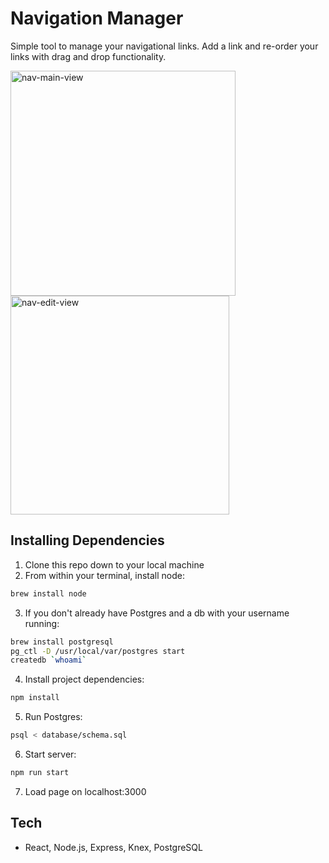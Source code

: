 # Navigation Manager

Simple tool to manage your navigational links. Add a link and re-order your links with drag and drop functionality.

<img width="360" alt="nav-main-view" src="https://user-images.githubusercontent.com/17116435/43464287-b917bfde-94a8-11e8-896b-dab42062a13d.png"> <img width="350" alt="nav-edit-view" src="https://user-images.githubusercontent.com/17116435/43464460-2a5e741c-94a9-11e8-8933-f41063be2219.png">


## Installing Dependencies

1. Clone this repo down to your local machine
2. From within your terminal, install node:
```sh
brew install node
```
3. If you don't already have Postgres and a db with your username running:
```sh
brew install postgresql
pg_ctl -D /usr/local/var/postgres start
createdb `whoami`
```
4. Install project dependencies:
```sh
npm install
```
5. Run Postgres:
```sh
psql < database/schema.sql
```
6. Start server:
```sh
npm run start
```
7. Load page on localhost:3000

## Tech

- React, Node.js, Express, Knex, PostgreSQL
